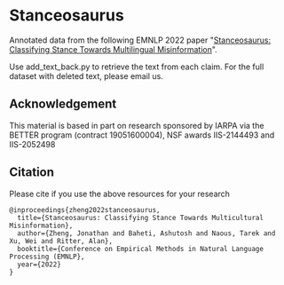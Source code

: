 # Stanceosaurus

Annotated data from the following EMNLP 2022 paper "[Stanceosaurus: Classifying Stance Towards Multilingual Misinformation](https://arxiv.org/abs/2210.15954)". 



Use add_text_back.py to retrieve the text from each claim. For the full dataset with deleted text, please email us.


## Acknowledgement

This material is based in part on research sponsored by IARPA via the BETTER program (contract 19051600004), NSF
awards IIS-2144493 and IIS-2052498

## Citation

Please cite if you use the above resources for your research

```
@inproceedings{zheng2022stanceosaurus,
  title={Stanceosaurus: Classifying Stance Towards Multicultural Misinformation},
  author={Zheng, Jonathan and Baheti, Ashutosh and Naous, Tarek and Xu, Wei and Ritter, Alan},
  booktitle={Conference on Empirical Methods in Natural Language Processing (EMNLP},
  year={2022}
}
```
